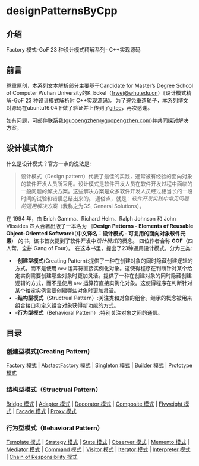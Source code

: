 # designPatternsByCpp

## 介绍
Factory 模式-GoF 23 种设计模式精解系列- C++实现源码

## 前言

尊重原创，本系列文本解析部分主要基于Candidate for Master’s Degree School of Computer Wuhan University的K_Eckel（frwei@whu.edu.cn）《设计模式精解-GoF 23 种设计模式解析附 C++实现源码》。为了避免重造轮子，本系列博文对源码在ubuntu16.04下做了验证并上传到了[gitee](https://gitee.com/PattenKuo/designpatternsbycpipei)，再次感谢。

如有问题，可邮件联系我([guopengzhen@guopengzhen.com](mailto:guopengzhen@guopengzhen.com))并共同探讨解决方案。

## 设计模式简介
什么是设计模式？官方一点的说法是:
>设计模式（Design pattern）代表了最佳的实践，通常被有经验的面向对象的软件开发人员所采用。设计模式是软件开发人员在软件开发过程中面临的一般问题的解决方案。这些解决方案是众多软件开发人员经过相当长的一段时间的试验和错误总结出来的。
通俗点，就是：*软件开发实践中常见问题的通用解决方案*（我称之为GS, General Solutions）。

在 1994 年，由 Erich Gamma、Richard Helm、Ralph Johnson 和 John Vlissides 四人合著出版了一本名为 《**Design Patterns - Elements of Reusable Object-Oriented Software**》（**中文译名：设计模式 - 可复用的面向对象软件元素**） 的书，该书首次提到了软件开发中*设计模式*的概念。
四位作者合称 **GOF**（四人帮，全拼 Gang of Four）。
在这本书里，提出了23种通用设计模式，分为三类:
* -**创建型模式**(Creating Pattern):提供了一种在创建对象的同时隐藏创建逻辑的方式，而不是使用 `new` 运算符直接实例化对象。这使得程序在判断针对某个给定实例需要创建哪些对象时更加灵活。提供了一种在创建对象的同时隐藏创建逻辑的方式，而不是使用 `new` 运算符直接实例化对象。这使得程序在判断针对某个给定实例需要创建哪些对象时更加灵活。
* -**结构型模式**（Structrual Pattern）:关注类和对象的组合。继承的概念被用来组合接口和定义组合对象获得新功能的方式。
* -**行为型模式**（Behavioral  Pattern）:特别关注对象之间的通信。

## 目录

### 创建型模式(Creating Pattern)

[Factory 模式](https://guopengzhen.com/%E8%AE%BE%E8%AE%A1%E6%A8%A1%E5%BC%8F/15645/) | [AbstactFactory 模式](https://guopengzhen.com/%E8%AE%BE%E8%AE%A1%E6%A8%A1%E5%BC%8F/34277/) | [Singleton 模式](https://guopengzhen.com/%E8%AE%BE%E8%AE%A1%E6%A8%A1%E5%BC%8F/48635/) | [Builder 模式](https://guopengzhen.com/%E8%AE%BE%E8%AE%A1%E6%A8%A1%E5%BC%8F/42048/) | [Prototype 模式](https://guopengzhen.com/%E8%AE%BE%E8%AE%A1%E6%A8%A1%E5%BC%8F/16065/)

### 结构型模式（Structrual Pattern）

[Bridge 模式](https://guopengzhen.com/%E8%AE%BE%E8%AE%A1%E6%A8%A1%E5%BC%8F/14587/) | [Adapter 模式](https://guopengzhen.com/%E8%AE%BE%E8%AE%A1%E6%A8%A1%E5%BC%8F/65216/) | [Decorator 模式](https://guopengzhen.com/%E8%AE%BE%E8%AE%A1%E6%A8%A1%E5%BC%8F/61255/) | [Composite 模式](https://guopengzhen.com/%E8%AE%BE%E8%AE%A1%E6%A8%A1%E5%BC%8F/30230/) | [Flyweight 模式](https://guopengzhen.com/%E8%AE%BE%E8%AE%A1%E6%A8%A1%E5%BC%8F/53984/) | [Facade 模式](https://guopengzhen.com/%E8%AE%BE%E8%AE%A1%E6%A8%A1%E5%BC%8F/51937/) | [Proxy 模式](https://guopengzhen.com/%E8%AE%BE%E8%AE%A1%E6%A8%A1%E5%BC%8F/26330/)

### 行为型模式（Behavioral  Pattern）

[Template 模式](https://guopengzhen.com/%E8%AE%BE%E8%AE%A1%E6%A8%A1%E5%BC%8F/52399/) | [Strategy 模式](https://guopengzhen.com/%E8%AE%BE%E8%AE%A1%E6%A8%A1%E5%BC%8F/63289/) | [State 模式](https://guopengzhen.com/%E8%AE%BE%E8%AE%A1%E6%A8%A1%E5%BC%8F/63548/) | [Observer 模式](https://guopengzhen.com/%E8%AE%BE%E8%AE%A1%E6%A8%A1%E5%BC%8F/25006/) | [Memento 模式](https://guopengzhen.com/%E8%AE%BE%E8%AE%A1%E6%A8%A1%E5%BC%8F/46123/) | [Mediator 模式](https://guopengzhen.com/%E8%AE%BE%E8%AE%A1%E6%A8%A1%E5%BC%8F/44726/) | [Command 模式](https://guopengzhen.com/%E8%AE%BE%E8%AE%A1%E6%A8%A1%E5%BC%8F/1841/) | [Visitor 模式](https://guopengzhen.com/%E8%AE%BE%E8%AE%A1%E6%A8%A1%E5%BC%8F/65039/) | [Iterator 模式](https://guopengzhen.com/%E8%AE%BE%E8%AE%A1%E6%A8%A1%E5%BC%8F/5352/) | [Interpreter 模式](https://guopengzhen.com/%E8%AE%BE%E8%AE%A1%E6%A8%A1%E5%BC%8F/32738/) | [Chain of Responsibility 模式](https://guopengzhen.com/%E8%AE%BE%E8%AE%A1%E6%A8%A1%E5%BC%8F/61386/)
